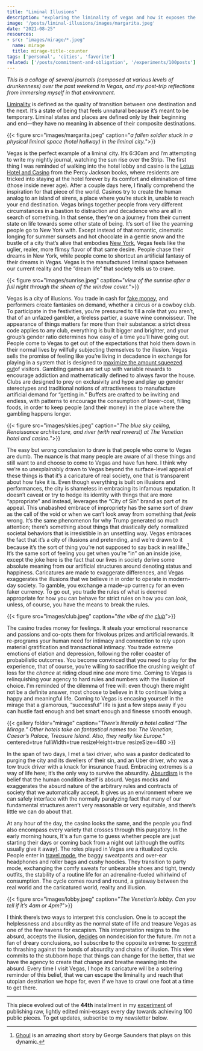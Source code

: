 ```yaml
---
title: "Liminal Illusions"
description: "exploring the liminality of vegas and how it exposes the absurdity of our day-to-day"
image: '/posts/liminal-illusions/images/margarita.jpeg'
date: "2021-08-25"
resources: 
- src: "images/mirage/*.jpeg"
  name: mirage
  title: mirage-title-:counter
tags: ['personal', 'cities', 'favorite']
related: ['/posts/commitment-and-obligation', '/experiments/100posts']
---
```

*This is a collage of several journals (composed at various levels of drunkenness) over the past weekend in Vegas, and my post-trip reflections from immersing myself in that environment.*

[Liminality](https://en.wikipedia.org/wiki/Liminality) is defined as the quality of transition between one destination and the next. It’s a state of being that feels unnatural because it’s meant to be temporary. Liminal states and places are defined only by their beginning and end—they have no meaning in absence of their composite destinations.

{{< figure src="images/margarita.jpeg" caption="*a fallen soldier stuck in a physical liminal space (hotel hallway) in the liminal city.*">}}

Vegas is the perfect example of a liminal city. It’s 6:30am and I’m attempting to write my nightly journal, watching the sun rise over the Strip. The first thing I was reminded of walking into the hotel lobby and casino is the [Lotus Hotel and Casino](https://riordan.fandom.com/wiki/Lotus_Hotel_and_Casino#:~:text=The%20Lotus%20Hotel%20and%20Casino,and%20nobody%20wants%20to%20leave.) from the Percy Jackson books, where residents are tricked into staying at the hotel forever by its comfort and elimination of time (those inside never age). After a couple days here, I finally comprehend the inspiration for that piece of the world. Casinos try to create the human analog to an island of sirens, a place where you’re stuck in, unable to reach your end destination. Vegas brings together people from very different circumstances in a bastion to distraction and decadence who are all in search of something. In that sense, they’re on a journey from their current state on life towards some other state of being. It’s sort of like the yearning people go to New York with. Except instead of that romantic, cinematic longing for summer sunsets and hot chocolate in a gentle snow and the bustle of a city that’s alive that embodies [New York](https://spencerchang.substack.com/p/a-drop-of-color), Vegas feels like the uglier, realer, more flimsy flavor of that same desire. People chase their dreams in New York, while people come to shortcut an artificial fantasy of their dreams in Vegas. Vegas is the manufactured liminal space between our current reality and the “dream life” that society tells us to crave.

{{< figure src="images/sunrise.jpeg" caption="*view of the sunrise after a full night through the sheen of the window cover.*">}}

Vegas is a city of illusions. You trade in cash for [fake money](https://spencerchang.substack.com/p/fake-money-41100-mini-), and performers create fantasies on demand, whether a circus or a cowboy club. To participate in the festivities, you’re pressured to fill a role that you aren’t, that of an unfazed gambler, a tireless partier, a suave wine connoisseur. The appearance of things matters far more than their substance: a strict dress code applies to any club, everything is built bigger and brighter, and your group’s gender ratio determines how easy of a time you’ll have going out. People come to Vegas to get out of the expectations that hold them down in their normal lives by willfully subjecting themselves to the illusion. Vegas sells the promise of feeling like you’re living in decadence in exchange for playing in a system that is designed to [maximize the amount squeezed out](https://spencerchang.substack.com/p/digital-capitalism-mini-38100)of visitors. Gambling games are set up with variable rewards to encourage addiction and mathematically defined to always favor the house. Clubs are designed to prey on exclusivity and hype and play up gender stereotypes and traditional notions of attractiveness to manufacture artificial demand for “getting in.” Buffets are crafted to be inviting and endless, with patterns to encourage the consumption of lower-cost, filling foods, in order to keep people (and their money) in the place where the gambling happens longer.

{{< figure src="images/skies.jpeg" caption="*The blue sky ceiling, Renaissance architecture, and river (with real rowers!) at The Venetian hotel and casino.*">}}

The easy but wrong conclusion to draw is that people who come to Vegas are dumb. The nuance is that many people are aware of all these things and still want to and choose to come to Vegas and have fun here. I think why we’re so unexplainably drawn to Vegas beyond the surface-level appeal of these things is that it’s a caricature of real society, one that is transparent about how fake it is. Even though everything is built on illusions and performances, the city is shameless in embracing its infamous reputation. It doesn’t caveat or try to hedge its identity with things that are more “appropriate” and instead, leverages the “City of Sin” brand as part of its appeal. This unabashed embrace of impropriety has the same sort of draw as the call of the void or when we can’t look away from something that *feels* wrong. It’s the same phenomenon for why Trump generated so much attention; there’s something about things that drastically defy normalized societal behaviors that is irresistible in an unsettling way. Vegas embraces the fact that it’s a city of illusions and pretending, and we’re drawn to it because it’s the sort of thing you’re not supposed to say back in real life.[^1] It’s the same sort of feeling you get when you’re “in” on an inside joke, except the joke here is the fact that our lives in society derive some absolute meaning from our artificial structures around denoting status and happiness. Caricatures are made to exaggerate differences, and Vegas exaggerates the illusions that we believe in in order to operate in modern-day society. To gamble, you exchange a made-up currency for an even faker currency. To go out, you trade the rules of what is deemed appropriate for how you can behave for strict rules on how you can *look*, unless, of course, you have the means to break the rules.

[^1]: [Ghoul](https://www.newyorker.com/magazine/2020/11/09/ghoul) is an amazing short story by George Saunders that plays on this dynamic.

{{< figure src="images/club.jpeg" caption="*the vibe of the* [*club*](https://spencerchang.substack.com/p/blazing-lights-39100-)">}}

The casino trades money for feelings. It steals your emotional resonance and passions and co-opts them for frivolous prizes and artificial rewards. It re-programs your human need for intimacy and connection to rely upon material gratification and transactional intimacy. You trade extreme emotions of elation and depression, following the roller coaster of probabilistic outcomes. You become convinced that you need to play for the experience, that of course, you’re willing to sacrifice the crushing weight of loss for the *chance* at riding cloud nine *one* more time. Coming to Vegas is relinquishing your agency to hard rules and numbers with the illusion of choice. I'm reminded of the dilemma of free will: even though there might not be a definite answer, most choose to believe in it to continue living a happy and meaningful life. Coming to Vegas is encasing yourself in the mirage that a glamorous, “successful” life is just a few steps away if you can hustle fast enough and bet smart enough and finesse smooth enough.


{{< gallery folder="mirage" caption="*There’s literally a hotel called “The Mirage.” Other hotels take on fantastical names too: The Venetian, Caesar’s Palace, Treasure Island. Also, they really like Europe.*" centered=true fullWidth=true resizeHeight=true resizeSize=480 >}}

In the span of two days, I met a taxi driver, who was a pastor dedicated to purging the city and its dwellers of their sin, and an Uber driver, who was a tow truck driver with a knack for insurance fraud. Embracing extremes is a way of life here; it’s the only way to survive the absurdity. [Absurdism](https://en.wikipedia.org/wiki/Absurdism) is the belief that the human condition itself is absurd. Vegas mocks and exaggerates the absurd nature of the arbitrary rules and contracts of society that we automatically accept. It gives us an environment where we can safely interface with the normally paralyzing fact that many of our fundamental structures aren’t very reasonable or very equitable, and there’s little we can do about that.

At any hour of the day, the casino looks the same, and the people you find also encompass every variety that crosses through this purgatory. In the early morning hours, It's a fun game to guess whether people are just starting their days or coming back from a night out (although the outfits usually give it away). The roles played in Vegas are a ritualized cycle. People enter in [travel mode](https://spencerchang.substack.com/p/weary-faces-39100-mini-), the baggy sweatpants and over-ear headphones and roller bags and cushy hoodies. They transition to party mode, exchanging the comfy sweats for unbearable shoes and tight, trendy outfits, the stability of a routine life for an adrenaline-fueled whirlwind of consumption. The cycle comes round and round, a gateway between the real world and the caricatured world, reality and illusion.


{{< figure src="images/lobby.jpeg" caption="*The Venetian’s lobby. Can you tell if it’s 4am or 4pm?*">}}

I think there’s two ways to interpret this conclusion. One is to accept the helplessness and absurdity as the normal state of life and treasure Vegas as one of the few havens for escapism. This interpretation resigns to the absurd, accepts the illusion, [decides](https://spencerchang.substack.com/p/decisiveness-40100-mini-) on nondecision for the future. I’m not a fan of dreary conclusions, so I subscribe to the opposite extreme: to [commit](/posts/commitment-and-obligation/) to thrashing against the bonds of absurdity and chains of illusion. This view commits to the stubborn hope that things can change for the better, that we have the agency to create that change and breathe meaning into the absurd. Every time I visit Vegas, I hope its caricature will be a sobering reminder of this belief, that we can escape the liminality and reach that utopian destination we hope for, even if we have to crawl one foot at a time to get there.

---

This piece evolved out of the **44th** installment in my [experiment](/experiments/100posts/) of publishing raw, lightly edited mini-essays every day towards achieving 100 public pieces. To get updates, subscribe to my newsletter below.


